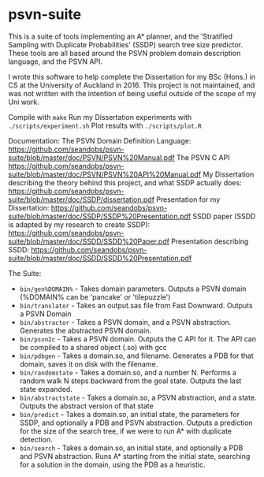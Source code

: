 # psvn-suite
This is a suite of tools implementing an A* planner, and the 'Stratified Sampling with Duplicate Probabilities' (SSDP) search tree size predictor. These tools are all based around the PSVN problem domain description language, and the PSVN API.

I wrote this software to help complete the Dissertation for my BSc (Hons.) in CS  at the University of Auckland in 2016. This project is not maintained, and was not written with the intention of being useful outside of the scope of my Uni work.

Compile with `make`
Run my Dissertation experiments with `./scripts/experiment.sh`
Plot results with `./scripts/plot.R`

Documentation:
The PSVN Domain Definition Language: https://github.com/seandobs/psvn-suite/blob/master/doc/PSVN/PSVN%20Manual.pdf
The PSVN C API https://github.com/seandobs/psvn-suite/blob/master/doc/PSVN/PSVN%20API%20Manual.pdf
My Dissertation describing the theory behind this project, and what SSDP actually does: https://github.com/seandobs/psvn-suite/blob/master/doc/SSDP/dissertation.pdf
Presentation for my Dissertation: https://github.com/seandobs/psvn-suite/blob/master/doc/SSDP/SSDP%20Presentation.pdf
SSDD paper (SSDD is adapted by my research to create SSDP): https://github.com/seandobs/psvn-suite/blob/master/doc/SSDD/SSDD%20Paper.pdf
Presentation describing SSDD: https://github.com/seandobs/psvn-suite/blob/master/doc/SSDD/SSDD%20Presentation.pdf

The Suite:
* `bin/gen%DOMAIN%` - Takes domain parameters. Outputs a PSVN domain (%DOMAIN% can be 'pancake' or 'tilepuzzle')
* `bin/translator` - Takes an output.sas file from Fast Downward. Outputs a PSVN Domain
* `bin/abstractor` - Takes a PSVN domain, and a PSVN abstraction. Generates the abstracted PSVN domain.
* `bin/psvn2c` - Takes a PSVN domain. Outputs the C API for it. The API can be compiled to a shared object (.so) with gcc
* `bin/pdbgen` - Takes a domain.so, and filename. Generates a PDB for that domain, saves it on disk with the filename.
* `bin/randomstate` - Takes a domain.so, and a number N. Performs a random walk N steps backward from the goal state. Outputs the last state expanded.
* `bin/abstractstate` - Takes a domain.so, a PSVN abstraction, and a state. Outputs the abstract version of that state
* `bin/predict` - Takes a domain.so, an initial state, the parameters for SSDP, and optionally a PDB and PSVN abstraction. Outputs a prediction for the size of the search tree, if we were to run A\* with duplicate detection.
* `bin/search` - Takes a domain.so, an initial state, and optionally a PDB and PSVN abstraction. Runs A\* starting from the initial state, searching for a solution in the domain, using the PDB as a heuristic.


